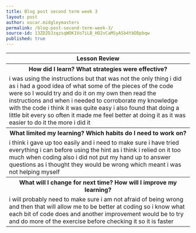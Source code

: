```yaml
---
title: Blog post second term week 3
layout: post
author: oscar.midgleymasters
permalink: /blog-post-second-term-week-3/
source-id: 13ZD2DJzqzsqWOK1Vo7iLB_HO2vCaMSyASb4tbDDpbqw
published: true
---
```

<table>
  <tr>
    <th>Lesson Review</th>
  </tr>
  <tr>
    <th>How did I learn? What strategies were effective? </th>
  </tr>
  <tr>
    <td>i was using the instructions but that was not the only thing i did as i had a good idea of what some of the pieces of the code were so I would try and do it on my own then read the instructions and when i needed to corroborate my knowledge with the code i think it was quite easy i also found that doing a little bit every so often it made me feel better at doing it as it was easier to do it the more i did it</td>
  </tr>
  <tr>
    <th>What limited my learning? Which habits do I need to work on? </th>
  </tr>
  <tr>
    <td>i think i gave up too easily and i need to make sure i have tried everything i can before using the hint as i think i relied on it too much when coding also i did not put my hand up to answer questions as i thought they would be wrong which meant i was not helping myself </td>
  </tr>
  <tr>
  <th>What will I change for next time? How will I improve my learning?</th>
  </tr>
  <tr>
    <td>i will probably need to make sure i am not afraid of being wrong and then that will allow me to be better at coding so i know what each bit of code does and another improvement would be to try and do more of the exercise before checking it so it is faster </td>
  </tr>
</table>


